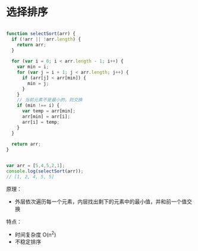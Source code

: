# 选择排序

```javascript

function selectSort(arr) {
  if (!arr || !arr.length) {
    return arr;
  }
  
  for (var i = 0; i < arr.length - 1; i++) {
    var min = i;
    for (var j = i + 1; j < arr.length; j++) {    
      if (arr[j] < arr[min]) {
        min = j;
      }
    }
    // 当前元素不是最小的，则交换
    if (min !== i) {
      var temp = arr[min];
      arr[min] = arr[i];
      arr[i] = temp;    
    }
  }
  
  return arr;
}


var arr = [5,4,5,2,1];
console.log(selectSort(arr));
// [1, 2, 4, 5, 5]
```

原理：
* 外层依次遍历每一个元素，内层找出剩下的元素中的最小值，并和前一个值交换

特点：
* 时间复杂度 O(n<sup>2</sup>)
* 不稳定排序
